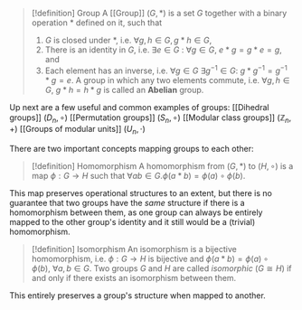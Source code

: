 >[!definition] Group
>A [[Group]] $(G,*)$ is a set $G$ together with a binary operation $*$ defined on it, such that
>1. $G$ is closed under $*$, i.e. $\forall g,h\in G, g*h\in G$,
>2. There is an identity in $G$, i.e. $\exists e\in G\ :\ \forall g\in G,\ e*g=g*e=g$, and
>3. Each element has an inverse, i.e. $\forall g\in G\ \exists g^{-1}\in G:\ g*g^{-1}=g^{-1}*g=e$.
>A group in which any two elements commute, i.e. $\forall g,h\in G,\ g*h=h*g$ is called an **Abelian** group.

Up next are a few useful and common examples of  groups:
[[Dihedral groups]] $(D_n,\circ)$
[[Permutation groups]] $(S_n,\circ)$
[[Modular class groups]] $(\mathbb{Z}_n,+)$
[[Groups of modular units]] $(U_n,\cdot)$

There are two important concepts mapping groups to each other:
>[!definition] Homomorphism
>A homomorphism from $(G,*)$ to $(H,\circ)$ is a map $\phi:G\to H$ such that $\forall ab\in G. \phi(a*b)=\phi(a)\circ \phi(b)$.

This map preserves operational structures to an extent, but there is no guarantee that two groups have the *same* structure if there is a homomorphism between them, as one group can always be entirely mapped to the other group's identity and it still would be a (trivial) homomorphism.
>[!definition] Isomorphism
>An isomorphism is a bijective homomorphism, i.e. $\phi:G\to H$ is bijective and $\phi(a*b)=\phi(a)\circ\phi(b),\ \forall a,b\in G$. Two groups $G$ and $H$ are called *isomorphic* ($G\cong H$) if and only if there exists  an isomorphism between them.

This entirely preserves a group's structure when mapped to another. 